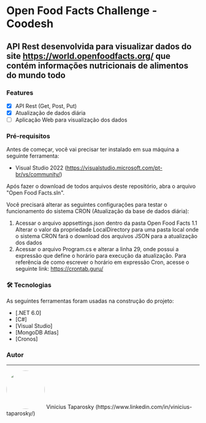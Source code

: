 # Open Food Facts Challenge - Coodesh

## API Rest desenvolvida para visualizar dados do site https://world.openfoodfacts.org/ que contém informações nutricionais de alimentos do mundo todo

### Features

- [x] API Rest (Get, Post, Put)
- [x] Atualização de dados diária
- [ ] Aplicação Web para visualização dos dados

### Pré-requisitos

Antes de começar, você vai precisar ter instalado em sua máquina a seguinte ferramenta:

- Visual Studio 2022 (https://visualstudio.microsoft.com/pt-br/vs/community/)

Após fazer o download de todos arquivos deste repositório, abra o arquivo "Open Food Facts.sln".

Você precisará alterar as seguintes configurações para testar o funcionamento do sistema CRON (Atualização da base de dados diária):

1. Acessar o arquivo appsettings.json dentro da pasta Open Food Facts
  1.1 Alterar o valor da propriedade LocalDirectory para uma pasta local onde o sistema CRON fará o download dos arquivos JSON para a atualização dos dados
2. Acessar o arquivo Program.cs e alterar a linha 29, onde possui a expressão  que define o horário para execução da atualização. Para referência de como escrever o horário em expressão Cron, acesse o seguinte link: https://crontab.guru/

### 🛠 Tecnologias

As seguintes ferramentas foram usadas na construção do projeto:

- [.NET 6.0]
- [C#]
- [Visual Studio]
- [MongoDB Atlas]
- [Cronos]

### Autor
---


 <img style="border-radius: 50%;" src="https://avatars.githubusercontent.com/u/55306962?v=4" width="100px;" alt=""/>
 Vinicius Taparosky
(https://www.linkedin.com/in/vinicius-taparosky/) 

 


